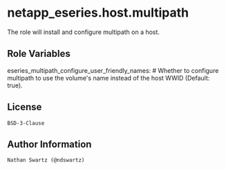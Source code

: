netapp_eseries.host.multipath
=========
The role will install and configure multipath on a host.

Role Variables
--------------
eseries_multipath_configure_user_friendly_names:    # Whether to configure multipath to use the volume's name instead of the host WWID (Default: true).

License
-------
    BSD-3-Clause

Author Information
------------------
    Nathan Swartz (@ndswartz)